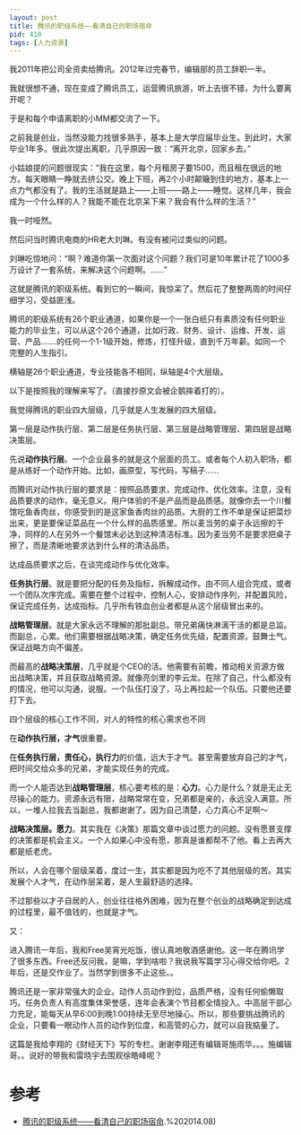 ```yaml
---
layout: post
title: 腾讯的职级系统——看清自己的职场宿命
pid: 410
tags: [人力资源]
---
```


我2011年把公司全资卖给腾讯。2012年过完春节，编辑部的员工辞职一半。

我就很想不通，现在变成了腾讯员工，运营腾讯旅游，听上去很不错，为什么要离开呢？

于是和每个申请离职的小MM都交流了一下。

之前我是创业，当然没能力找很多熟手，基本上是大学应届毕业生。到此时，大家毕业1年多。很此次提出离职，几乎原因一致：“离开北京，回家乡去。”

小姑娘提的问题很现实：“我在这里，每个月租房子要1500，而且租在很远的地方。每天眼睛一睁就去挤公交。晚上下班，再2个小时颠簸到住的地方，基本上一点力气都没有了。我的生活就是路上——上班——路上——睡觉。这样几年，我会成为一个什么样的人？我能不能在北京呆下来？我会有什么样的生活？”

我一时哑然。

然后问当时腾讯电商的HR老大刘琳。有没有被问过类似的问题。

刘琳吃惊地问：“啊？难道你第一次面对这个问题？我们可是10年累计花了1000多万设计了一套系统，来解决这个问题啊。……”

这就是腾讯的职级系统。看到它的一瞬间，我惊呆了。然后花了整整两周的时间仔细学习，受益匪浅。

腾讯的职级系统有26个职业通道，如果你是一个一张白纸只有素质没有任何职业能力的毕业生，可以从这个26个通道，比如行政、财务、设计、运维、开发、运营、产品…….的任何一个1-1级开始，修炼，打怪升级，直到千万年薪。如同一个完整的人生指引。

横轴是26个职业通道，专业技能各不相同，纵轴是4个大层级。

以下是按照我的理解来写了。（直接抄原文会被企鹅摔着打的）。

我觉得腾讯的职业四大层级，几乎就是人生发展的四大层级。

第一层是动作执行层、第二层是任务执行层、第三层是战略管理层、第四层是战略决策层。

先说**动作执行层**。一个企业最多的就是这个层面的员工。或者每个人初入职场，都是从练好一个动作开始。比如，画原型，写代码，写稿子……

而腾讯对动作执行层的要求是：按照品质要求，完成动作、优化效率。注意，没有品质要求的动作，毫无意义。用户体验的不是产品而是品质感。就像你去一个川餐馆吃鱼香肉丝，你感受到的是这家鱼香肉丝的品质。大厨的工作不单是保证把菜炒出来，更是要保证菜品在一个什么样的品质感里。所以麦当劳的桌子永远擦的干净，同样的人在另外一个餐馆未必达到这种清洁标准。因为麦当劳不是要求把桌子擦了，而是清晰地要求达到什么样的清洁品质。

达成品质要求之后，在谈完成动作与优化效率。

**任务执行层**。就是要把分配的任务及指标，拆解成动作。由不同人组合完成，或者一个团队次序完成。需要在整个过程中，控制人心，安排动作序列，并配置风险，保证完成任务，达成指标。几乎所有铁血创业者都是从这个层级冒出来的。

**战略管理层**。就是大家永远不理解的那批副总。带兄弟痛快淋漓干活的都是总监。而副总，心累。他们需要根据战略决策，确定任务优先级，配置资源，鼓舞士气。保证战略方向不偏差。

而最高的**战略决策层**，几乎就是个CEO的活。他需要有前瞻，推动相关资源方做出战略决策，并且获取战略资源。就像亮剑里的李云龙。在除了自己，什么都没有的情况，他可以沟通，说服。一个队伍打没了，马上再拉起一个队伍。只要他还要打下去。

四个层级的核心工作不同，对人的特性的核心需求也不同

在**动作执行层，才气**很重要。

在**任务执行层，责任心，执行力**的价值，远大于才气。甚至需要放弃自己的才气，把时间交给众多的兄弟，才能实现任务的完成。

而一个人能否达到**战略管理层**，核心要考核的是：**心力**。心力是什么？就是无止无尽操心的能力。资源永远有限，战略常常在变，兄弟都是亲的，永远没人满意。所以，一堆人拉我去当副总，我都谢谢了。因为自己清楚，心力真心不足啊～

**战略决策层。愿力**。其实我在《决策》那篇文章中谈过愿力的问题。没有愿景支撑的决策都是机会主义。一个人如果心中没有愿，那真是谁都帮不了他。看上去再大都是纸老虎。

所以，人会在哪个层级呆着，度过一生，其实都是因为吃不了其他层级的苦。其实发展个人才气，在动作层呆着，是人生最舒适的选择。

不过那些以才子自居的人，创业往往格外困难，因为在整个创业的战略确定到达成的过程里，最不值钱的，也就是才气。

又：

进入腾讯一年后，我和Free吴宵光吃饭，很认真地敬酒感谢他。这一年在腾讯学了很多东西。Free还反问我，是嘛，学到啥啦？我说我写篇学习心得交给你吧。2年后，还是交作业了。当然学到很多不止这些。。

腾讯还是一家非常强大的企业。动作人员动作到位，品质严格，没有任何偷懒取巧。任务负责人有高度集体荣誉感，连年会表演个节目都全情投入。中高层干部心力充足，能每天从早6:00到晚1:00持续无至尽地操心。所以，那些要挑战腾讯的企业，只要看一眼动作人员的动作到位度，和高管的心力，就可以自我掂量了。

这篇是我给李翔的《财经天下》写的专栏。谢谢李翔还有编辑哥施雨华。。。施编辑哥。。说好的带我和雷晓宇去围观徐皓峰呢？

# 参考
+ [腾讯的职级系统——看清自己的职场宿命](https://mp.weixin.qq.com/s?__biz=MjM5MjA4MjU4MQ==&mid=200790551&idx=1&sn=17cb243a839d12f19a997be4d2572537&scene=21).%202014.08)